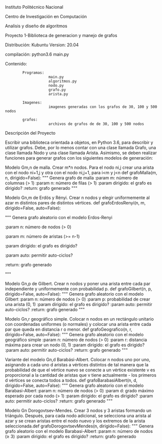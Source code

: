 Instituto Politécnico Nacional

Centro de Investigación en Computación

Analisis y diseño de algoritmos

Proyecto 1-Biblioteca de generacion y manejo de grafos

Distribución: Kubuntu 
Version: 20.04

compilación: python3.6 main.py


Contenido:

            Programas:
                        main.py
                        algoritmos.py
                        nodo.py
                        grafo.py    
                        arista.py
                        
            Imagenes:
                        imagenes generadas con los grafos de 30, 100 y 500 nodos
                        
            grafos:
                        archivos de grafos de de 30, 100 y 500 nodos
                        

Descripción del Proyecto

Escribir una biblioteca orientada a objetos, en Python 3.6, para describir y utilizar grafos. Debe, por lo menos contar con una clase llamada Grafo, una clase llamada Nodo y una clase llamada Arista. Asimismo, se deben realizar funciones para generar grafos con los siguientes modelos de generación:


Modelo Gm,n de malla. Crear m*n nodos. Para el nodo ni,j crear una arista con el nodo ni+1,j y otra con el nodo ni,j+1, para i<m y j<n
def grafoMalla(m, n, dirigido=False):
  """
  Genera grafo de malla
  :param m: número de columnas (> 1)
  :param n: número de filas (> 1)
  :param dirigido: el grafo es dirigido?
  :return: grafo generado
  """


Modelo Gn,m de Erdös y Rényi. Crear n nodos y elegir uniformemente al azar m distintos pares de distintos vértices.
def grafoErdosRenyi(n, m, dirigido=False, auto=False):

  """
  Genera grafo aleatorio con el modelo Erdos-Renyi

  :param n: número de nodos (> 0)

  :param m: número de aristas (>= n-1)

  :param dirigido: el grafo es dirigido?

  :param auto: permitir auto-ciclos?

  :return: grafo generado
  
  """


Modelo Gn,p de Gilbert. Crear n nodos y poner una arista entre cada par independiente y uniformemente con probabilidad p.
def grafoGilbert(n, p, dirigido=False, auto=False):
  """
  Genera grafo aleatorio con el modelo Gilbert
  :param n: número de nodos (> 0)
  :param p: probabilidad de crear una arista (0, 1)
  :param dirigido: el grafo es dirigido?
  :param auto: permitir auto-ciclos?
  :return: grafo generado
  """


Modelo Gn,r geográfico simple. Colocar n nodos en un rectángulo unitario con coordenadas uniformes (o normales) y colocar una arista entre cada par que queda en distancia r o menor.
def grafoGeografico(n, r, dirigido=False, auto=False):
  """
  Genera grafo aleatorio con el modelo geográfico simple
  :param n: número de nodos (> 0)
  :param r: distancia máxima para crear un nodo (0, 1)
  :param dirigido: el grafo es dirigido?
  :param auto: permitir auto-ciclos?
  :return: grafo generado
  """


Variante del modelo Gn,d Barabási-Albert. Colocar n nodos uno por uno, asignando a cada uno d aristas a vértices distintos de tal manera que la probabilidad de que el vértice nuevo se conecte a un vértice existente v es proporcional a la cantidad de aristas que v tiene actualmente - los primeros d vértices se conecta todos a todos.
def grafoBarabasiAlbert(n, d, dirigido=False, auto=False):
  """
  Genera grafo aleatorio con el modelo Barabasi-Albert
  :param n: número de nodos (> 0)
  :param d: grado máximo esperado por cada nodo (> 1)
  :param dirigido: el grafo es dirigido?
  :param auto: permitir auto-ciclos?
  :return: grafo generado
  """


Modelo Gn Dorogovtsev-Mendes. Crear 3 nodos y 3 aristas formando un triángulo. Después, para cada nodo adicional, se selecciona una arista al azar y se crean aristas entre el nodo nuevo y los extremos de la arista seleccionada.def grafoDorogovtsevMendes(n, dirigido=False):
  """
  Genera grafo aleatorio con el modelo Barabasi-Albert
  :param n: número de nodos (≥ 3)
  :param dirigido: el grafo es dirigido?
  :return: grafo generado
